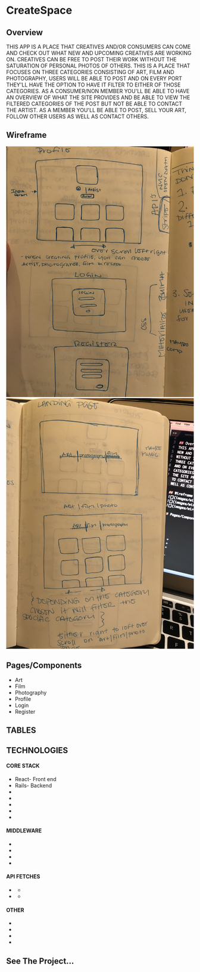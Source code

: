# CreateSpace

## Overview
THIS APP IS A PLACE THAT CREATIVES AND/OR CONSUMERS CAN COME AND CHECK OUT WHAT
NEW AND UPCOMING CREATIVES ARE WORKING ON. CREATIVES CAN BE FREE TO POST THEIR WORK
WITHOUT THE SATURATION OF PERSONAL PHOTOS OF OTHERS. THIS IS A PLACE THAT FOCUSES ON 
THREE CATEGORIES CONSISTING OF ART, FILM AND PHOTOGRAPHY, USERS WILL BE ABLE TO POST 
AND ON EVERY PORT THEY'LL HAVE THE OPTION TO HAVE IT FILTER TO EITHER OF THOSE 
CATEGORIES. AS A CONSUMER/NON MEMBER YOU'LL BE ABLE TO HAVE AN OVERVIEW OF WHAT 
THE SITE PROVIDES AND BE ABLE TO VIEW THE FILTERED CATEGORIES OF THE POST BUT NOT BE ABLE
TO CONTACT THE ARTIST. AS A MEMBER YOU'LL BE ABLE TO POST, SELL YOUR ART, FOLLOW OTHER USERS AS WELL AS CONTACT OTHERS.

## Wireframe
![](images/wireframes/wireframe1.jpg) 
![](images/wireframes/wireframe2.jpg) 
 

## Pages/Components
+ Art
+ Film
+ Photography
+ Profile
+ Login
+ Register

  
## TABLES  
  

## TECHNOLOGIES  

#### CORE STACK
+ React- Front end
+ Rails- Backend
+ 
+ 
+ 
+ 
+ 

#### MIDDLEWARE
+ 
+ 
+ 
+ 

#### API FETCHES
+ 
    + 
+ 
    + 

#### OTHER
+ 
+ 
+ 
+ 

## See The Project...

